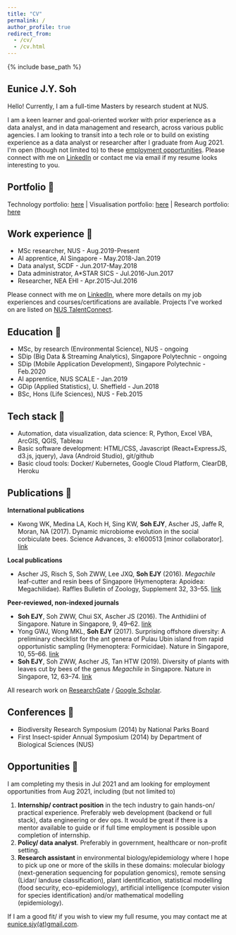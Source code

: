 ```yaml
---
title: "CV"
permalink: /
author_profile: true
redirect_from: 
  - /cv/
  - /cv.html
---
```


{% include base_path %}

## Eunice J.Y. Soh

Hello! Currently, I am a full-time Masters by research student at NUS. 

I am a keen learner and goal-oriented worker with prior experience as a data analyst, and in data management and research, across various public agencies. I am looking to transit into a tech role or to build on existing experience as a data analyst or researcher after I graduate from Aug 2021. I'm open (though not limited to) to these [employment opportunities](#opportunities-). Please connect with me on [LinkedIn](https://linkedin.com/in/eunices) or contact me via email if my resume looks interesting to you. 

## Portfolio 🐜

Technology portfolio: [here](portfolio/portfolio-1/)
| Visualisation portfolio: [here](portfolio/portfolio-2/) | Research portfolio: [here](portfolio/portfolio-3/)

## Work experience 🦟

- MSc researcher, NUS - Aug.2019-Present 
- AI apprentice, AI Singapore - May.2018-Jan.2019 
- Data analyst, SCDF - Jun.2017-May.2018
- Data administrator, A*STAR SICS - Jul.2016-Jun.2017
- Researcher, NEA EHI - Apr.2015-Jul.2016 

Please connect with me on [LinkedIn](https://www.linkedin.com/in/eunicesoh/), where more details on my job experiences and courses/certifications are available. Projects I've worked on are listed on [NUS TalentConnect](https://nus-csm.symplicity.com/profiles/eunicesoh).

## Education 💯

- MSc, by research (Environmental Science), NUS - ongoing
- SDip (Big Data & Streaming Analytics), Singapore Polytechnic - ongoing
- SDip (Mobile Application Development), Singapore Polytechnic - Feb.2020
- AI apprentice, NUS SCALE - Jan.2019 
- GDip (Applied Statistics), U. Sheffield - Jun.2018
- BSc, Hons (Life Sciences), NUS - Feb.2015 

## Tech stack 🦋

- Automation, data visualization, data science: R, Python, Excel VBA, ArcGIS, QGIS, Tableau 
- Basic software development: HTML/CSS, Javascript (React+ExpressJS, d3.js, jquery), Java (Android Studio), git/github
- Basic cloud tools: Docker/ Kubernetes, Google Cloud Platform, ClearDB, Heroku

## Publications 🐝

**International publications**
- Kwong WK, Medina LA, Koch H, Sing KW, **Soh EJY**, Ascher JS, Jaffe R, Moran, NA (2017). Dynamic microbiome evolution in the social corbiculate bees. Science Advances, 3: e1600513 [minor collaborator]. [link](https://www.researchgate.net/publication/315766876_Dynamic_microbiome_evolution_in_social_bees)

**Local publications**
- Ascher JS, Risch S, Soh ZWW, Lee JXQ, **Soh EJY** (2016). *Megachile* leaf-cutter and resin bees of Singapore (Hymenoptera: Apoidea: Megachilidae). Raffles Bulletin of Zoology, Supplement 32, 33–55. [link](https://www.researchgate.net/publication/303189173_Megachile_leaf-cutter_and_resin_bees_of_Singapore_Hymenoptera_Apoidea_Megachilidae)

**Peer-reviewed, non-indexed journals**
- **Soh EJY**, Soh ZWW, Chui SX, Ascher JS (2016). The Anthidiini of Singapore. Nature in Singapore, 9, 49–62. [link](https://www.researchgate.net/publication/306009526_The_bee_tribe_Anthidiini_in_Singapore_Anthophila_Megachilidae_Anthidiini_with_notes_on_the_regional_fauna)
- Yong GWJ, Wong MKL, **Soh EJY** (2017). Surprising offshore diversity: A preliminary checklist for the ant genera of Pulau Ubin island from rapid opportunistic sampling (Hymenoptera: Formicidae). Nature in Singapore, 10, 55–66. [link](https://www.researchgate.net/publication/318129786_A_preliminary_checklist_of_the_ant_genera_of_Pulau_Ubin_Singapore_from_rapid_opportunistic_sampling_Hymenoptera_Formicidae)
- **Soh EJY**, Soh ZWW, Ascher JS, Tan HTW (2019). Diversity of plants with leaves cut by bees of the genus *Megachile* in Singapore. Nature in Singapore, 12, 63–74. [link](https://www.researchgate.net/publication/337077776_Diversity_of_plants_with_leaves_cut_by_bees_of_the_genus_Megachile_in_Singapore)

All research work on [ResearchGate](https://www.researchgate.net/profile/Eunice_Soh2/research) / [Google Scholar](https://scholar.google.com/citations?user=8tnjlIUAAAAJ).

## Conferences 🐛

- Biodiversity Research Symposium (2014) by National Parks Board
- First Insect-spider Annual Symposium (2014) by Department of Biological Sciences (NUS)

## Opportunities 🐞

I am completing my thesis in Jul 2021 and am looking for employment opportunities from Aug 2021, including (but not limited to)

1. **Internship/ contract position** in the tech industry to gain hands-on/ practical experience. Preferably web development (backend or full stack), data engineering or dev ops. It would be great if there is a mentor available to guide or if full time employment is possible upon completion of internship.
2. **Policy/ data analyst**. Preferably in government, healthcare or non-profit setting.
3. **Research assistant** in environmental biology/epidemiology where I hope to pick up one or more of the skills in these domains: molecular biology (next-generation sequencing for population genomics), remote sensing (Lidar/ landuse classification), plant identification, statistical modelling (food security, eco-epidemiology), artificial intelligence (computer vision for species identification) and/or mathematical modelling (epidemiology).

If I am a good fit/ if you wish to view my full resume, you may contact me at [eunice.sjy(at)gmail.com](mailto:eunice.sjy@gmail.com).

